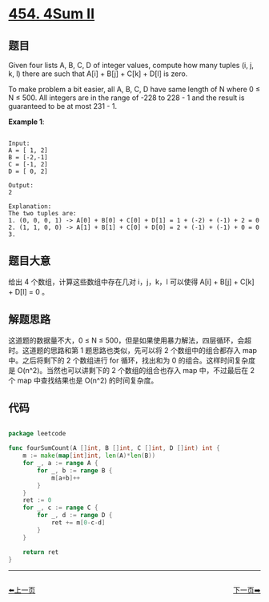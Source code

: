 # [454. 4Sum II](https://leetcode.com/problems/4sum-ii/)

## 题目

Given four lists A, B, C, D of integer values, compute how many tuples (i, j, k, l) there are such that A[i] + B[j] + C[k] + D[l] is zero.

To make problem a bit easier, all A, B, C, D have same length of N where 0 ≤ N ≤ 500. All integers are in the range of -228 to 228 - 1 and the result is guaranteed to be at most 231 - 1.

**Example 1**:

```

Input:
A = [ 1, 2]
B = [-2,-1]
C = [-1, 2]
D = [ 0, 2]

Output:
2

Explanation:
The two tuples are:
1. (0, 0, 0, 1) -> A[0] + B[0] + C[0] + D[1] = 1 + (-2) + (-1) + 2 = 0
2. (1, 1, 0, 0) -> A[1] + B[1] + C[0] + D[0] = 2 + (-1) + (-1) + 0 = 0
3. 
```


## 题目大意

给出 4 个数组，计算这些数组中存在几对 i，j，k，l 可以使得 A[i] + B[j] + C[k] + D[l] = 0 。

## 解题思路

这道题的数据量不大，0 ≤ N ≤ 500，但是如果使用暴力解法，四层循环，会超时。这道题的思路和第 1 题思路也类似，先可以将 2 个数组中的组合都存入 map 中。之后将剩下的 2 个数组进行 for 循环，找出和为 0 的组合。这样时间复杂度是 O(n^2)。当然也可以讲剩下的 2 个数组的组合也存入 map 中，不过最后在 2 个 map 中查找结果也是 O(n^2) 的时间复杂度。





## 代码

```go

package leetcode

func fourSumCount(A []int, B []int, C []int, D []int) int {
	m := make(map[int]int, len(A)*len(B))
	for _, a := range A {
		for _, b := range B {
			m[a+b]++
		}
	}
	ret := 0
	for _, c := range C {
		for _, d := range D {
			ret += m[0-c-d]
		}
	}

	return ret
}

```


----------------------------------------------
<div style="display: flex;justify-content: space-between;align-items: center;">
<p><a href="https://books.halfrost.com/leetcode/ChapterFour/0400~0499/0453.Minimum-Moves-to-Equal-Array-Elements/">⬅️上一页</a></p>
<p><a href="https://books.halfrost.com/leetcode/ChapterFour/0400~0499/0455.Assign-Cookies/">下一页➡️</a></p>
</div>
